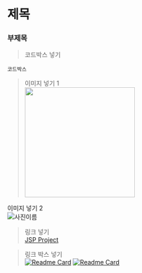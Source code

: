 # 제목
### 부제목

>코드박스 넣기   
```
코드박스
```
>이미지 넣기 1   
<img src="https://user-images.githubusercontent.com/88639912/153355353-1a906710-7bc8-44ef-adcf-59019a428b22.png" width="250px" height="250px"></img>

이미지 넣기 2   
![사진이름](https://picsum.photos/id/870/200/300?grayscale&blur=2)

>링크 넣기   
[JSP Project](https://github.com/gyu-hwan/AI3_JSP_A_TeamProject)

>링크 박스 넣기   
[![Readme Card](https://github-readme-stats.vercel.app/api/pin/?username=AI3-C-FormsAPI-ProJect&repo=library_Management_System)](https://github.com/AI3-C-FormsAPI-ProJect/library_Management_System)
[![Readme Card](https://github-readme-stats.vercel.app/api/pin/?username=dreamywb&repo=kakao_map_test)](https://github.com/dreamywb/kakao_map_test)
